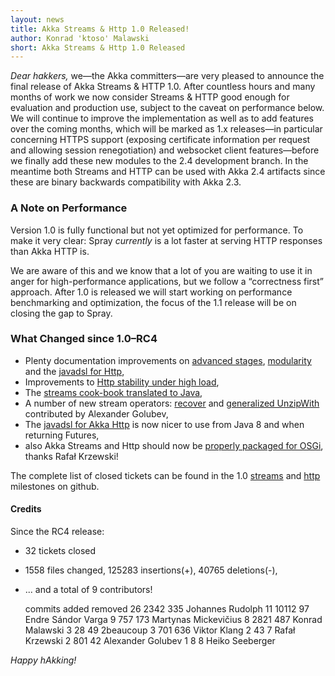 ```yaml
---
layout: news
title: Akka Streams & Http 1.0 Released!
author: Konrad 'ktoso' Malawski
short: Akka Streams & Http 1.0 Released
---
```


*Dear hakkers,*
we—the Akka committers—are very pleased to announce the final release of Akka Streams & HTTP 1.0. 
After countless hours and many months of work we now consider Streams & HTTP good enough for evaluation and production use, 
subject to the caveat on performance below. We will continue to improve the implementation as well as to add features over 
the coming months, which will be marked as 1.x releases—in particular concerning HTTPS support (exposing certificate 
information per request and allowing session renegotiation) and websocket client features—before we finally add these new 
modules to the 2.4 development branch. In the meantime both Streams and HTTP can be used with Akka 2.4 artifacts since these 
are binary backwards compatibility with Akka 2.3.


### A Note on Performance ###
Version 1.0 is fully functional but not yet optimized for performance. 
To make it very clear: Spray *currently* is a lot faster at serving HTTP responses than Akka HTTP is. 

We are aware of this and we know that a lot of you are waiting to use it in anger for high-performance applications, 
but we follow a “correctness first” approach. After 1.0 is released we will start working on performance benchmarking 
and optimization, the focus of the 1.1 release will be on closing the gap to Spray.

### What Changed since 1.0–RC4 ###

  - Plenty documentation improvements on [advanced stages](https://github.com/akka/akka/pull/17966), 
    [modularity](https://github.com/akka/akka/issues/17337) and the [javadsl for Http](https://github.com/akka/akka/pull/17965),
  - Improvements to [Http stability under high load](https://github.com/akka/akka/issues/17854),
  - The [streams cook-book translated to Java](https://github.com/akka/akka/issues/16787),
  - A number of new stream operators: [recover](https://github.com/akka/akka/pull/17998) and [generalized UnzipWith](https://github.com/akka/akka/pull/17998) 
    contributed by Alexander Golubev,
  - The [javadsl for Akka Http](https://github.com/akka/akka/pull/17988) is now nicer to use from Java 8 and when returning Futures,
  - also Akka Streams and Http should now be [properly packaged for OSGi](https://github.com/akka/akka/pull/17979), thanks Rafał Krzewski!
  
The complete list of closed tickets can be found in the 1.0 [streams](https://github.com/akka/akka/issues?q=milestone%3Astreams-1.0)
and [http](https://github.com/akka/akka/issues?q=milestone%3Ahttp-1.0) milestones on github.

#### Credits ####

Since the RC4 release:

  - 32 tickets closed
  - 1558 files changed, 125283 insertions(+), 40765 deletions(-),
  - ... and a total of 9 contributors!


    commits   added removed
         26    2342     335 Johannes Rudolph
         11   10112      97 Endre Sándor Varga
          9     757     173 Martynas Mickevičius
          8    2821     487 Konrad Malawski
          3      28      49 2beaucoup
          3     701     636 Viktor Klang
          2      43       7 Rafał Krzewski
          2     801      42 Alexander Golubev
          1       8       8 Heiko Seeberger

*Happy hAkking!*